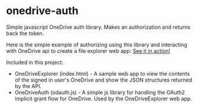 # onedrive-auth

Simple javascript OneDrive auth library. Makes an authorization and returns back the token.

Here is the simple example of authorizing using this library and interacting with OneDrive api to create a file explorer web app: [See it in action!](https://hlomzik.github.io/onedrive-auth)

Included in this project:

* OneDriveExplorer (index.html) - A sample web app to view the contents of the signed in user's OneDrive and show the JSON structures returned by the API.
* OneDriveAuth (odauth.js) - A simple js library for handling the OAuth2 implicit grant flow for OneDrive. Used by the OneDriveExplorer web app.
